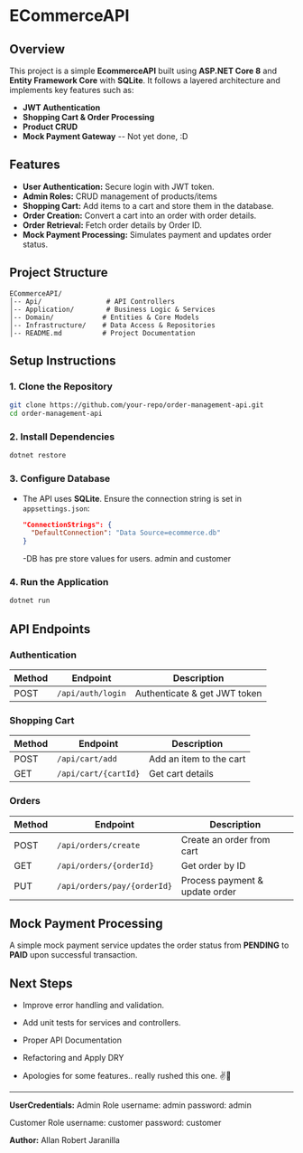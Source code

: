 # ECommerceAPI

## Overview
This project is a simple **EcommerceAPI** built using **ASP.NET Core 8** and **Entity Framework Core** with **SQLite**. It follows a layered architecture and implements key features such as:
- **JWT Authentication**
- **Shopping Cart & Order Processing**
- **Product CRUD**
- **Mock Payment Gateway** -- Not yet done, :D

## Features
- **User Authentication:** Secure login with JWT token.
- **Admin Roles:** CRUD management of products/items
- **Shopping Cart:** Add items to a cart and store them in the database.
- **Order Creation:** Convert a cart into an order with order details.
- **Order Retrieval:** Fetch order details by Order ID.
- **Mock Payment Processing:** Simulates payment and updates order status.

## Project Structure
```
ECommerceAPI/
│-- Api/                # API Controllers
│-- Application/        # Business Logic & Services
│-- Domain/            # Entities & Core Models
│-- Infrastructure/    # Data Access & Repositories
│-- README.md          # Project Documentation
```

## Setup Instructions
### 1. Clone the Repository
```sh
git clone https://github.com/your-repo/order-management-api.git
cd order-management-api
```

### 2. Install Dependencies
```sh
dotnet restore
```

### 3. Configure Database
- The API uses **SQLite**. Ensure the connection string is set in `appsettings.json`:
  ```json
  "ConnectionStrings": {
    "DefaultConnection": "Data Source=ecommerce.db"
  }
  ```
  -DB has pre store values for users. admin and customer

### 4. Run the Application
```sh
dotnet run
```

## API Endpoints
### **Authentication**
| Method | Endpoint         | Description          |
|--------|-----------------|----------------------|
| POST   | `/api/auth/login` | Authenticate & get JWT token |   

### **Shopping Cart**
| Method | Endpoint                   | Description          |
|--------|-----------------------------|----------------------|
| POST   | `/api/cart/add`              | Add an item to the cart |
| GET    | `/api/cart/{cartId}`         | Get cart details |

### **Orders**
| Method | Endpoint                   | Description          |
|--------|-----------------------------|----------------------|
| POST   | `/api/orders/create`        | Create an order from cart |
| GET    | `/api/orders/{orderId}`     | Get order by ID |
| PUT    | `/api/orders/pay/{orderId}` | Process payment & update order |

## Mock Payment Processing
A simple mock payment service updates the order status from **PENDING** to **PAID** upon successful transaction.

## Next Steps
- Improve error handling and validation.
- Add unit tests for services and controllers.
- Proper API Documentation
- Refactoring and Apply DRY

- Apologies for some features.. really rushed this one. ✌👏

---
**UserCredentials:**
Admin Role
username: admin
password: admin

Customer Role
username: customer
password: customer

**Author:** Allan Robert Jaranilla

